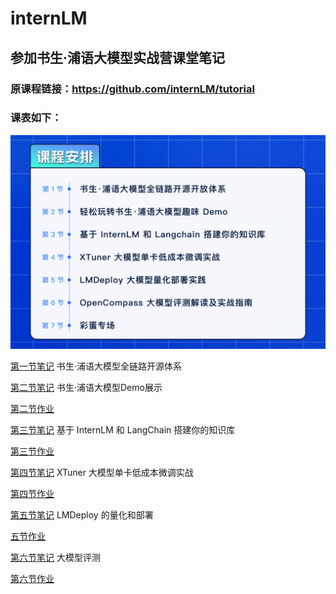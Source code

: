 # internLM
## 参加书生·浦语大模型实战营课堂笔记 

### 原课程链接：https://github.com/internLM/tutorial

### 课表如下：

![Alt text](src/Pasted%20Graphic.jpg)

[第一节笔记](第一节.md)  书生·浦语大模型全链路开源体系

[第二节笔记](第二节.md)  书生·浦语大模型Demo展示

[第二节作业](第二节作业.md)

[第三节笔记](第三节.md) 基于 InternLM 和 LangChain 搭建你的知识库

[第三节作业](第三节作业.md)

[第四节笔记](第四节.md)  XTuner 大模型单卡低成本微调实战

[第四节作业](第四节作业.md)

[第五节笔记](第五节.md) LMDeploy 的量化和部署

[五节作业](第五节作业.md)

[第六节笔记](第六节.md) 大模型评测

[第六节作业](第六节作业.md)

